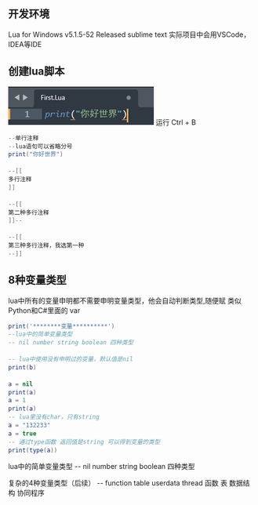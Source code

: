## 开发环境
Lua for Windows v5.1.5-52 Released
sublime text
实际项目中会用VSCode，IDEA等IDE
## 创建lua脚本
![](../../../img/beishang20241227165335545.png)
运行
Ctrl + B
```C#
--单行注释
--lua语句可以省略分号
print("你好世界")

--[[
多行注释
]]

--[[
第二种多行注释
]]--

--[[
第三种多行注释，我选第一种
--]]
```
## 8种变量类型
lua中所有的变量申明都不需要申明变量类型，他会自动判断类型,随便赋
类似Python和C#里面的 var
```Lua
print('********变量**********')
--lua中的简单变量类型
-- nil number string boolean 四种类型

-- lua中使用没有申明过的变量，默认值是nil
print(b)

a = nil
print(a)
a = 1
print(a)
-- lua里没有char，只有string
a = "132233"
a = true
-- 通过type函数 返回值是string 可以得到变量的类型
print(type(a))
```

lua中的简单变量类型
-- nil number string boolean 四种类型

复杂的4种变量类型（后续）
-- function table userdata thread 函数 表 数据结构 协同程序



